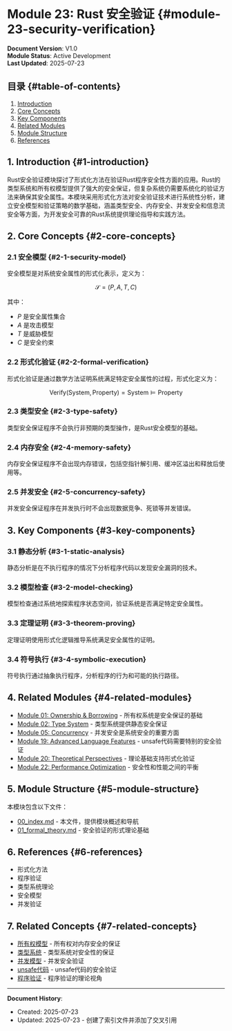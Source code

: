 # Module 23: Rust 安全验证 {#module-23-security-verification}

**Document Version**: V1.0  
**Module Status**: Active Development  
**Last Updated**: 2025-07-23

## 目录 {#table-of-contents}

1. [Introduction](#1-introduction)
2. [Core Concepts](#2-core-concepts)
3. [Key Components](#3-key-components)
4. [Related Modules](#4-related-modules)
5. [Module Structure](#5-module-structure)
6. [References](#6-references)

## 1. Introduction {#1-introduction}

Rust安全验证模块探讨了形式化方法在验证Rust程序安全性方面的应用。Rust的类型系统和所有权模型提供了强大的安全保证，但复杂系统仍需要系统化的验证方法来确保其安全属性。本模块采用形式化方法对安全验证技术进行系统性分析，建立安全模型和验证策略的数学基础，涵盖类型安全、内存安全、并发安全和信息流安全等方面，为开发安全可靠的Rust系统提供理论指导和实践方法。

## 2. Core Concepts {#2-core-concepts}

<a id="concept-security-model"></a>
### 2.1 安全模型 {#2-1-security-model}

安全模型是对系统安全属性的形式化表示，定义为：

$$\mathcal{S} = (P, A, T, C)$$

其中：
- $P$ 是安全属性集合
- $A$ 是攻击模型
- $T$ 是威胁模型
- $C$ 是安全约束

<a id="concept-formal-verification"></a>
### 2.2 形式化验证 {#2-2-formal-verification}

形式化验证是通过数学方法证明系统满足特定安全属性的过程，形式化定义为：

$$\text{Verify}(\text{System}, \text{Property}) = \text{System} \models \text{Property}$$

<a id="concept-type-safety"></a>
### 2.3 类型安全 {#2-3-type-safety}

类型安全保证程序不会执行非预期的类型操作，是Rust安全模型的基础。

<a id="concept-memory-safety"></a>
### 2.4 内存安全 {#2-4-memory-safety}

内存安全保证程序不会出现内存错误，包括空指针解引用、缓冲区溢出和释放后使用等。

<a id="concept-concurrency-safety"></a>
### 2.5 并发安全 {#2-5-concurrency-safety}

并发安全保证程序在并发执行时不会出现数据竞争、死锁等并发错误。

## 3. Key Components {#3-key-components}

<a id="component-static-analysis"></a>
### 3.1 静态分析 {#3-1-static-analysis}

静态分析是在不执行程序的情况下分析程序代码以发现安全漏洞的技术。

<a id="component-model-checking"></a>
### 3.2 模型检查 {#3-2-model-checking}

模型检查通过系统地探索程序状态空间，验证系统是否满足特定安全属性。

<a id="component-theorem-proving"></a>
### 3.3 定理证明 {#3-3-theorem-proving}

定理证明使用形式化逻辑推导系统满足安全属性的证明。

<a id="component-symbolic-execution"></a>
### 3.4 符号执行 {#3-4-symbolic-execution}

符号执行通过抽象执行程序，分析程序的行为和可能的执行路径。

## 4. Related Modules {#4-related-modules}

- [Module 01: Ownership & Borrowing](../01_ownership_borrowing/00_index.md) - 所有权系统是安全保证的基础
- [Module 02: Type System](../02_type_system/00_index.md#module-02-type-system) - 类型系统提供静态安全保证
- [Module 05: Concurrency](../05_concurrency/00_index.md#module-05-concurrency) - 并发安全是系统安全的重要方面
- [Module 19: Advanced Language Features](../19_advanced_language_features/00_index.md#module-19-advanced-language-features) - unsafe代码需要特别的安全验证
- [Module 20: Theoretical Perspectives](../20_theoretical_perspectives/00_index.md#module-20-theoretical-perspectives) - 理论基础支持形式化验证
- [Module 22: Performance Optimization](../22_performance_optimization/00_index.md#module-22-performance-optimization) - 安全性和性能之间的平衡

## 5. Module Structure {#5-module-structure}

本模块包含以下文件：

- [00_index.md](00_index.md) - 本文件，提供模块概述和导航
- [01_formal_theory.md](01_formal_theory.md) - 安全验证的形式理论基础

## 6. References {#6-references}

- 形式化方法
- 程序验证
- 类型系统理论
- 安全模型
- 并发验证

## 7. Related Concepts {#7-related-concepts}

- [所有权模型](../01_ownership_borrowing/00_index.md#concept-ownership) - 所有权对内存安全的保证
- [类型系统](../02_type_system/00_index.md#concept-type-system) - 类型系统对安全性的保证
- [并发模型](../05_concurrency/00_index.md#concept-concurrency-model) - 并发安全验证
- [unsafe代码](../19_advanced_language_features/00_index.md#concept-unsafe-rust) - unsafe代码的安全验证
- [程序验证](../20_theoretical_perspectives/00_index.md#concept-program-verification) - 程序验证的理论视角

---

**Document History**:  
- Created: 2025-07-23
- Updated: 2025-07-23 - 创建了索引文件并添加了交叉引用 